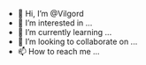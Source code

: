 - 👋 Hi, I’m @Vilgord
- 👀 I’m interested in ...
- 🌱 I’m currently learning ...
- 💞️ I’m looking to collaborate on ...
- 📫 How to reach me ...

<!---
Vilgord/Vilgord is a ✨ special ✨ repository because its `README.md` (this file) appears on your GitHub profile.
You can click the Preview link to take a look at your changes.
--->

